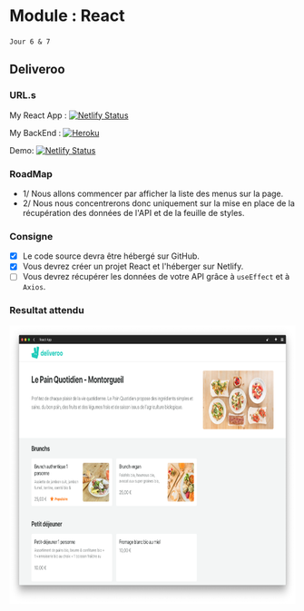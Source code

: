 # Module : React

`Jour 6 & 7`

## Deliveroo

### URL.s

My React App : [![Netlify Status](https://api.netlify.com/api/v1/badges/442c11d2-e86f-4974-b2ac-c08e8b233569/deploy-status)](https://app.netlify.com/sites/react-j7-deliveroo-frontend/deploys)

My BackEnd : [![Heroku](https://img.shields.io/badge/Heroku-%23430098.svg?style=flat&logo=heroku&logoColor=white)](https://react-j6-deliveroo-backend.herokuapp.com/?app=heroku-badge)

Demo: [![Netlify Status](https://api.netlify.com/api/v1/badges/442c11d2-e86f-4974-b2ac-c08e8b233569/deploy-status)](https://lereacteur-react-deliveroo.netlify.com/deploys)

### RoadMap

- 1/ Nous allons commencer par afficher la liste des menus sur la page.
- 2/ Nous nous concentrerons donc uniquement sur la mise en place de la récupération des données de l'API et de la feuille de styles.

### Consigne

- [x] Le code source devra être hébergé sur GitHub.
- [x] Vous devrez créer un projet React et l'héberger sur Netlify.
- [ ] Vous devrez récupérer les données de votre API grâce à `useEffect` et à `Axios`.

### Resultat attendu

<a href="https://lereacteur-react-deliveroo.netlify.com/" target="_blank">
<img align="right" height="490em" src="./src/img/Screenshot_2019-07-31_at_14.59.20_opnwhd.png"/>
</a>
